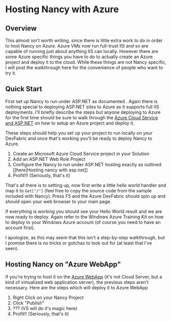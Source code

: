 # Hosting Nancy with Azure
## Overview
This almost isn't worth writing, since there is little extra work to do in order to host Nancy on Azure.  Azure VMs now run full-trust IIS and so are capable of running just about anything IIS can locally.  However there are some Azure specific things you have to do to actually create an Azure project and deploy it to the cloud.  While these things are not Nancy specific, I will post the walkthrough here for the convenience of people who want to try it.
## Quick Start
First set up Nancy to run under ASP.NET as documented .  Again there is nothing special to deploying ASP.NET sites to Azure as it supports full IIS deployments.  I'll briefly describe the steps but anyone deploying to Azure for the first time should be sure to walk through the [Azure Cloud Service and ASP.NET](https://docs.microsoft.com/en-us/azure/cloud-services/cloud-services-dotnet-get-started) on how to setup an Azure project and deploy it.  

These steps should help you set up your project to run locally on your DevFabric and once that's working you'll be ready to deploy Nancy to Azure.

1. Create an Microsoft Azure Cloud Service project in your Solution
2. Add an ASP.NET Web Role Project
3. Configure the Nancy to run under ASP.NET hosting exactly as outlined [[here|Hosting nancy with asp.net]]
4. Profit!!! (Seriously, that's it)
 
That's all there is to setting up, now first write a little hello world handler and map it to `Get["/"]` (feel free to copy the source code from the sample included with Nancy).  Press F5 and the Azure DevFabric should spin up and should open your web browser to your main page.

If everything is working you should see your Hello World result and we are now ready to deploy.  Again refer to the Windows Azure Training Kit on how to deploy to your Windows Azure account (of course you need to have an account first).

I apologize, as this may seem that this isn't a step-by-step walkthrough, but I promise there is no tricks or gotchas to look out for (at least that I've seen).


## Hosting Nancy on "Azure WebApp" 

If you're trying to host it on the [Azure WebApp](https://docs.microsoft.com/en-us/azure/app-service-web/app-service-web-overview) (it's not Cloud Server, but a kind of virtualized web application server), the previous steps aren't necessary. Here are the steps which will deploy it to Azure WebApp
1. Right Click on your Nancy Project
2. Click "Publish"
3. ??? (VS will do it's magic here)
4. Profit!! (Seriously, that's it)

